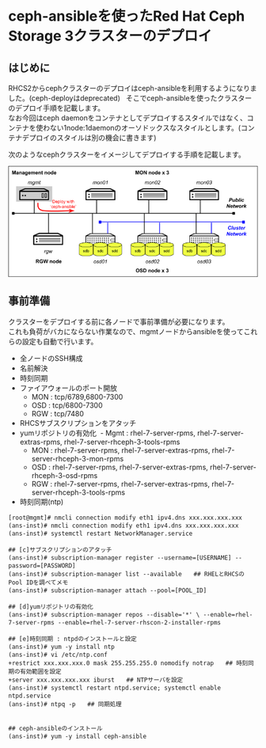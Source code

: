 # ceph-ansibleを使ったRed Hat Ceph Storage 3クラスターのデプロイ

## はじめに

RHCS2からcephクラスターのデプロイはceph-ansibleを利用するようになりました。(ceph-deployはdeprecated)  
そこでceph-ansibleを使ったクラスターのデプロイ手順を記載します。  
なお今回はceph daemonをコンテナとしてデプロイするスタイルではなく、コンテナを使わない1node:1daemonのオーソドックスなスタイルとします。(コンテナデプロイのスタイルは別の機会に書きます)

次のようなcephクラスターをイメージしてデプロイする手順を記載します。


![クラスターイメージ](https://github.com/tutsunom/rhcs/blob/master/install/image/cluster.png)


## 事前準備

クラスターをデプロイする前に各ノードで事前準備が必要になります。  
これも負荷がバカにならない作業なので、mgmtノードからansibleを使ってこれらの設定も自動で行います。



- 全ノードのSSH構成
- 名前解決
- 時刻同期
- ファイアウォールのポート開放
  - MON : tcp/6789,6800-7300
  - OSD : tcp/6800-7300
  - RGW : tcp/7480
- RHCSサブスクリプションをアタッチ
- yumリポジトリの有効化
  - Mgmt : rhel-7-server-rpms, rhel-7-server-extras-rpms, rhel-7-server-rhceph-3-tools-rpms
  - MON : rhel-7-server-rpms, rhel-7-server-extras-rpms, rhel-7-server-rhceph-3-mon-rpms
  - OSD : rhel-7-server-rpms, rhel-7-server-extras-rpms, rhel-7-server-rhceph-3-osd-rpms
  - RGW : rhel-7-server-rpms, rhel-7-server-extras-rpms, rhel-7-server-rhceph-3-tools-rpms
- 時刻同期(ntp)  



```
[root@mgmt]# nmcli connection modify eth1 ipv4.dns xxx.xxx.xxx.xxx
(ans-inst)# nmcli connection modify eth1 ipv4.dns xxx.xxx.xxx.xxx
(ans-inst)# systemctl restart NetworkManager.service

## [c]サブスクリプションのアタッチ
(ans-inst)# subscription-manager register --username=[USERNAME] --password=[PASSWORD]
(ans-inst)# subscription-manager list --available　　## RHELとRHCSのPool IDを調べてメモ
(ans-inst)# subscription-manager attach --pool=[POOL_ID]

## [d]yumリポジトリの有効化
(ans-inst)# subscription-manager repos --disable='*' \ --enable=rhel-7-server-rpms --enable=rhel-7-server-rhscon-2-installer-rpms

## [e]時刻同期 : ntpdのインストールと設定
(ans-inst)# yum -y install ntp
(ans-inst)# vi /etc/ntp.conf
+restrict xxx.xxx.xxx.0 mask 255.255.255.0 nomodify notrap　　## 時刻同期の有効範囲を設定
+server xxx.xxx.xxx.xxx iburst　　## NTPサーバを設定
(ans-inst)# systemctl restart ntpd.service; systemctl enable ntpd.service
(ans-inst)# ntpq -p　　## 同期処理


## ceph-ansibleのインストール
(ans-inst)# yum -y install ceph-ansible

```

